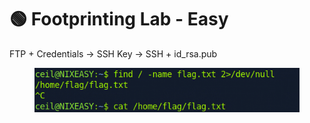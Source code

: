 # 🟢 Footprinting Lab - Easy

FTP + Credentials -> SSH Key -> SSH + id\_rsa.pub

<figure><img src="../.gitbook/assets/image (1) (1).png" alt=""><figcaption></figcaption></figure>
